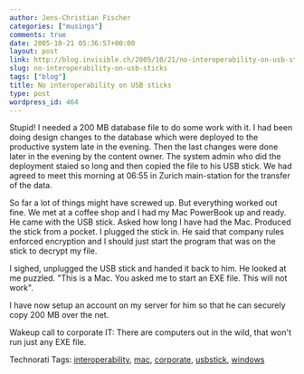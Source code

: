 ```yaml
---
author: Jens-Christian Fischer
categories: ["musings"]
comments: true
date: 2005-10-21 05:36:57+00:00
layout: post
link: http://blog.invisible.ch/2005/10/21/no-interoperability-on-usb-sticks/
slug: no-interoperability-on-usb-sticks
tags: ["blog"]
title: No interoperability on USB sticks
type: post
wordpress_id: 464
---
```



Stupid! I needed a 200 MB database file to do some work with it. I had been doing design changes to the database which were deployed to the productive system late in the evening. Then the last changes were done later in the evening by the content owner. The system admin who did the deployment staied so long and then copied the file to his USB stick. We had agreed to meet this morning at 06:55 in Zurich main-station for the transfer of the data.



So far a lot of things might have screwed up. But everything worked out fine. We met at a coffee shop and I had my Mac PowerBook up and ready. He came with the USB stick. Asked how long I have had the Mac. Produced the stick from a pocket. I plugged the stick in. He said that company rules enforced encryption and I should just start the program that was on the stick to decrypt my file.



I sighed, unplugged the USB stick and handed it back to him. He looked at me puzzled. "This is a Mac. You asked me to start an EXE file. This will not work".



I have now setup an account on my server for him so that he can securely copy 200 MB over the net.



Wakeup call to corporate IT: There are computers out in the wild, that won't run just any EXE file.





Technorati Tags: [interoperability](http://technorati.com/tag/interoperability), [mac](http://technorati.com/tag/mac), [corporate](http://technorati.com/tag/corporate), [usbstick](http://technorati.com/tag/usbstick), [windows](http://technorati.com/tag/windows)
